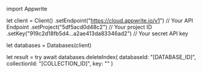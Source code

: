 import Appwrite

let client = Client()
    .setEndpoint("https://cloud.appwrite.io/v1") // Your API Endpoint
    .setProject("5df5acd0d48c2") // Your project ID
    .setKey("919c2d18fb5d4...a2ae413da83346ad2") // Your secret API key

let databases = Databases(client)

let result = try await databases.deleteIndex(
    databaseId: &quot;[DATABASE_ID]&quot;,
    collectionId: &quot;[COLLECTION_ID]&quot;,
    key: &quot;&quot;
)

